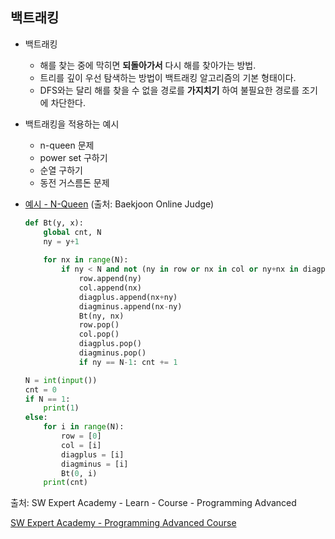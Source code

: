 ## 백트래킹

- 백트래킹
  - 해를 찾는 중에 막히면 **되돌아가서** 다시 해를 찾아가는 방법.
  - 트리를 깊이 우선 탐색하는 방법이 백트래킹 알고리즘의 기본 형태이다.
  - DFS와는 달리 해를 찾을 수 없을 경로를 **가지치기** 하여 불필요한 경로를 조기에 차단한다.



- 백트래킹을 적용하는 예시
  - n-queen 문제
  - power set 구하기
  - 순열 구하기
  - 동전 거스름돈 문제



- [예시 - N-Queen](https://www.acmicpc.net/problem/9663) (출처: Baekjoon Online Judge)

  ```python
  def Bt(y, x):
      global cnt, N
      ny = y+1
      
      for nx in range(N):
          if ny < N and not (ny in row or nx in col or ny+nx in diagplus or nx-ny in diagminus):
              row.append(ny)
              col.append(nx)
              diagplus.append(nx+ny)
              diagminus.append(nx-ny)
              Bt(ny, nx)
              row.pop()
              col.pop()
              diagplus.pop()
              diagminus.pop()
              if ny == N-1: cnt += 1
  
  N = int(input())
  cnt = 0
  if N == 1:
      print(1)
  else:
      for i in range(N):
          row = [0]
          col = [i]
          diagplus = [i]
          diagminus = [i]
          Bt(0, i)
      print(cnt)
  ```









출처: SW Expert Academy - Learn - Course - Programming Advanced

[SW Expert Academy - Programming Advanced Course](https://swexpertacademy.com/main/learn/course/subjectList.do?courseId=AVuPDYSqAAbw5UW6)

